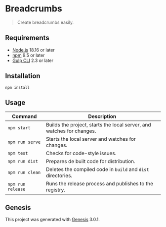 # Breadcrumbs


> Create breadcrumbs easily.

## Requirements

- [Node.js](https://nodejs.org/en/) 18.16 or later
- [npm](https://www.npmjs.com/) 9.5 or later
- [Gulp CLI](https://gulpjs.com) 2.3 or later

## Installation

``` shell
npm install
```

## Usage

Command | Description
---|---
`npm start` | Builds the project, starts the local server, and watches for changes.
`npm run serve` | Starts the local server and watches for changes.
`npm test` | Checks for code-style issues.
`npm run dist` | Prepares de built code for distribution.
`npm run clean` | Deletes the compiled code in `build` and `dist` directories.
`npm run release` | Runs the release process and publishes to the registry.

## Genesis

This project was generated with [Genesis](https://github.com/WYcreative/genesis) 3.0.1.
